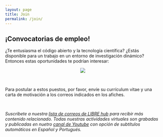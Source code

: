 ```yaml
---
layout: page
title: Join
permalink: /join/
---
```

## ¡Convocatorias de empleo!

¿Te entusiasma el código abierto y la tecnología científica? ¿Estás disponible para un trabajo en un entorno de investigación dinámico? Entonces estas oportunidades te podrían interesar:

<p align="center">
<img src="{{site.baseurl}}/images/others/afiche_VP.png" data-action="zoom">
</p>
<br>

Para postular a estos puestos, por favor, envíe su currículum vitae y una carta de motivación a los correos indicados en los afiches.

<br>

*Suscribete a nuestra [lista de correos de LIBRE hub](https://mailchi.mp/2efa11be3d6b/libre_hub) para recibir más contenido relacionado. Todas nuestras actividades virtuales son grabadas y publicadas en nuetro [canal de Youtube](https://www.youtube.com/channel/UCKaffupDA8KKrDE0rd668Xw) con opción de subtítulos automáticos en Español y Portugués.*

<!--
<img src="{{site.baseurl}}/images/others/afiche_PIM.png" data-action="zoom">
<br>

<div>
    <img class="marginauto" src="/images/others/mountain_chile.jpg" alt="centered image" />
</div>

Are you as enthusiastic about open source and science technology as we are? Are you available for a job in a dynamic research environment? Then this Software Developer position could be of your interest:

This is a paid position for an open software development project to further develop the [DocuBricks](https://docubricks.com/software.jsp) documentation editor and its standard format, specialized in Open Hardware instrumentation in scientific laboratories. The development will use the Electron framework for cross-platform interface design; will create a conversion tool between [GitBuilding](https://gitbuilding.io/) and DocuBricks; and will be integrated with GitHub. https://forum.openhardware.science/t/software-for-making-assembly-manuals/2970/20?u=tobey

We are interested in recruiting those seeking to make a contribution to our community through the development of our project. **To apply to this position, please send both a curriculum vitae and a motivation letter to librehub@uc.cl**

## ¡Estamos reclutando!

¿Te entusiasma el código abierto y la tecnología científica tanto como a nosotros? ¿Estás disponible para un trabajo en un entorno de investigación dinámico? Entonces, esta puesto de Desarrollador de Software puede ser de tu interés:

Esta es una posición remunerada para un proyecto de desarrollo de software abierto para desarrollar aún más el editor de documentación [DocuBricks](https://docubricks.com/software.jsp) y su formato estándar, especializado en instrumentación Open Hardware en laboratorios científicos. El estudiante utilizará el marco Electron para el diseño de interfaz multiplataforma; creará una herramienta de conversión entre [GitBuilding](https://gitbuilding.io/) y DocuBricks; y se integrará con GitHub. https://forum.openhardware.science/t/software-for-making-assembly-manuals/2970/20?u=tobey

Estamos interesados en reclutar aquello/as que buscan hacer una contribución a nuestra comunidad a través del desarrollo de nuestro proyecto. **Para aplicar a esta posición, por favor, enviar su curriculum vitae y una carta de motivación al correo librehub@uc.cl**

## We are hiring!

Are you as enthusiastic about open source and science technology as we are? Are you available for a job in a dynamic research environment? Then this Technology Fellow position could be of your interest:

The [Institute for Biological and Medical Engineering (IIBM)](https://ingenieriabiologicaymedica.uc.cl/en/) of the Pontificia Universidad Católica de Chile is currently looking for a professional to develop hardware prototypes and workshops related to open source bio-microscopy and similar instruments. The position is available as part of the project "Latin American Center for Bioimaging through Open Hardware" (LIBRE hub) led by Tobias Wenzel, Pablo Irarrázaval, and Vicente Parot. This project is funded for 3 years by the Chan Zuckerberg Initiative. Its objective is to contribute to the Latin American academic community by expanding access to technology for bioimaging, including medical imaging and sample manipulation. The results of the project include the development of workshops, seminars, and networking around the topic of open source hardware.

**What would you do?**
- Build prototypes of laboratory instruments from the open source literature, and improve their documentation, including quality control of their respective translations.
- Prepare and execute, together with the project researchers, Open Hardware workshops to train scientists in Chile and Latin America in open source bioimaging instrumentation.
- Manufacture parts and purchase materials related to the development of equipment for the workshops, as well as assistance and coordination with the attendants of the
workshops.
- Develop modified prototypes that can be used for workshops to teach the construction and use of research grade bioimaing open hardware.
- Coordination and networking with the team and international tutors.

The full-time work will be performed in person at the IIBM, San Joaquin campus of Pontifical Catholic University in Santiago de Chile, starting in September 2022.

**What experience is required?**
- Knowledge in the following areas: digital fabrication, especially 3d printing, and some Python or Arduino programming experience. Knowledge of electronics, other digital fabrication methods and advanced programming is desirable but not required.
- A prior experience in building some kind of machine or instrument, from instructions or self-designed.
- Motivation to learn new things.
- Support for Open Source and detailed documentations.
- Interdisciplinary communication skills in Spanish and English in an academic context.
- A graduate degree would be desirable.

We are interested in recruiting those seeking to make a contribution to our community through the development of our project. **To apply to this 2 1/2 year position, please send both a curriculum vitae and a motivation letter to librehub@uc.cl by September 22nd.**

[SPANISH VERSION](https://www.dropbox.com/s/dtexixr8bliuxap/Convocatoria%20Technology%20Fellow_24.08.22.docx.pdf?dl=0)
-->

